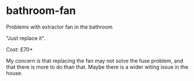 # bathroom-fan
Problems with extractor fan in the bathroom

"Just replace it". 

Cost: £70+

My concern is that replacing the fan may not solve the fuse problem, and that there is more to do than that. Maybe there is a wider witing issue in the house.
